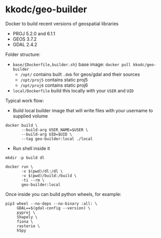 kkodc/geo-builder
=================

Docker to build recent versions of geospatial libraries

- PROJ 5.2.0 and 6.1.1
- GEOS 3.7.2
- GDAL 2.4.2

Folder structure:

- `base/{Dockerfile,builder.sh}` base image: `docker pull kkodc/geo-builder`
  - `/opt/` contains built `.deb` for geos/gdal and their sources
  - `/opt/proj5` contains static proj5
  - `/opt/proj6` contains static proj6
- `local/Dockerfile` build this locally with your `USER` and `UID`

Typical work flow:

- Build local builder image that will write files with your username to supplied volume

```
docker build \
       --build-arg USER_NAME=$USER \
       --build-arg UID=$UID \
       --tag geo-builder:local ./local
```

- Run shell inside it

```
mkdir -p build dl

docker run \
       -v $(pwd)/dl:/dl \
       -v $(pwd)/build:/build \
       -ti --rm \
       geo-builder:local
```

Once inside you can build python wheels, for example:

```
pip3 wheel --no-deps --no-binary :all: \
     GDAL==$(gdal-config --version) \
     pyproj \
     Shapely \
     fiona \
     rasterio \
     h5py
```
